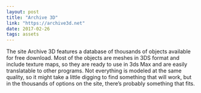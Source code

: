 ```yaml
---
layout: post
title: "Archive 3D"
link: "https://archive3d.net"
date: 2017-02-26
tags: assets
---
```


The site Archive 3D features a database of thousands of objects available for free download. Most of the objects are meshes in 3DS format and include texture maps, so they are ready to use in 3ds Max and are easily translatable to other programs. Not everything is modeled at the same quality, so it might take a little digging to find something that will work, but in the thousands of options on the site, there’s probably something that fits.